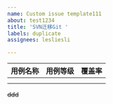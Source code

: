 ```yaml
---
name: Custom issue template111
about: test1234
title: 'SVN迁移Git '
labels: duplicate
assignees: lesliesli

---
```


| 用例名称| 用例等级| 覆盖率|
|-----|-----|-----|
| | | |
| | | |
~~ddd~~
